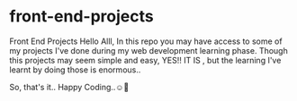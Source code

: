 # front-end-projects
Front End Projects
Hello Alll,
      In this repo you may have access to some of my projects I've done during my web development learning phase. Though this projects may seem simple and easy, YES!! IT IS , but the learning I've learnt by doing those is enormous..


So, that's it..
Happy Coding..☺️🤞

